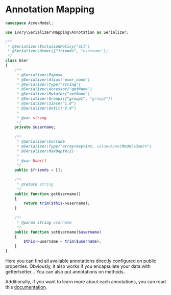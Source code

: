 # Annotation Mapping

``` php
namespace Acme\Model;

use Ivory\Serializer\Mapping\Annotation as Serializer;

/**
 * @Serializer\ExclusionPolicy("all")
 * @Serializer\Order({"friends", "username"})
 */
class User
{
    /**
     * @Serializer\Expose
     * @Serializer\Alias("user_name")
     * @Serializer\Type("string")
     * @Serializer\Accessor("getName")
     * @Serializer\Mutator("setName")
     * @Serializer\Groups({"group1", "group2"})
     * @Serializer\Since("1.0")
     * @Serializer\Until("2.0")
     *
     * @var string
     */
    private $username;
    
    /**
     * @Serializer\Exclude
     * @Serializer\Type("array<key=int, value=Acme\Model\User>")
     * @Serializer\MaxDepth(2)
     *
     * @var User[]
     */
    public $friends = [];
    
    /**
     * @return string
     */
    public function getUsername()
    {
        return trim($this->username);
    }
    
    /**
     * @param string username
     */
    public function setUsername($username)
    {
        $this->username = trim($username);
    }
}
```

Here you can find all available annotations directly configured on public properties. Obviously, it also works if you 
encapsulate your data with getter/setter... You can also put annotations on methods. 

Additionally, if you want to learn more about each annotations, you can read this [documentation](/doc/mapping/mapping.md).

